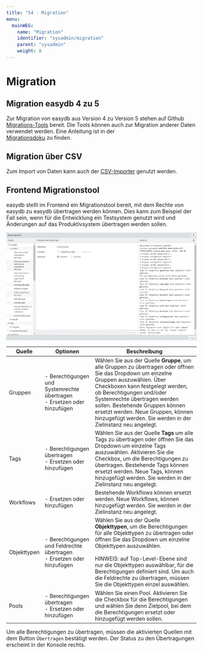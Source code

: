 ```yaml
---
title: "54 - Migration"
menu:
  mainWEG:
    name: "Migration"
    identifier: "sysadmin/migration"
    parent: "sysadmin"
    weight: 8
---
```

# Migration


## Migration easydb 4 zu 5

Zur Migration von easydb aus Version 4 zu Version 5 stehen auf Github [Migrations-Tools](https://github.com/programmfabrik/easydb-migration-tools) bereit. Die Tools können auch zur Migration anderer Daten verwendet werden. Eine Anleitung ist in der  
[Migrationsdoku](https://github.com/programmfabrik/easydb-migration-tools/blob/master/migration.md) zu finden.

## Migration über CSV

Zum Import von Daten kann auch der [CSV-Importer](/de/webfrontend/datamanagement/lists/csvimport) genutzt werden.

## Frontend Migrationstool

easydb stellt im Frontend ein Migrationstool bereit, mit dem Rechte von easydb zu easydb übertragen werden können. Dies kann zum Beispiel der Fall sein, wenn für die Entwicklung ein Testsystem genutzt wird und Änderungen auf das Produktivsystem übertragen werden sollen. 

![](/assets/fe_migration_de.jpg)


|Quelle|Optionen|Beschreibung|
|---|---|---|
|Gruppen|- Berechtigungen und Systemrechte übertragen <br> - Ersetzen oder hinzufügen| Wählen Sie aus der Quelle **Gruppe**, um alle Gruppen zu übertragen oder öffnen Sie das Dropdown um einzelne Gruppen auszuwählen. Über Checkboxen kann festgelegt werden, ob Berechtigungen und/oder Systemrechte übertragen werden sollen. Bestehende Gruppen können ersetzt werden. Neue Gruppen, können hinzugefügt werden. Sie werden in der Zielinstanz neu angelegt. |
|Tags |- Berechtigungen übertragen <br> - Ersetzen oder hinzufügen| Wählen Sie aus der Quelle **Tags** um alle Tags zu übertragen oder öffnen Sie das Dropdown um einzelne Tags auszuwählen. Aktivieren Sie die Checkbox, um die Berechtigungen zu übertragen. Bestehende Tags können ersetzt werden. Neue Tags, können hinzugefügt werden. Sie werden in der Zielinstanz neu angelegt. |
|Workflows|- Ersetzen oder hinzufügen| Bestehende Workflows können ersetzt werden. Neue Workflows, können hinzugefügt werden. Sie werden in der Zielinstanz neu angelegt. |
|Objekttypen|- Berechtigungen und Feldrechte übertragen <br> - Ersetzen oder hinzufügen| Wählen Sie aus der Quelle **Objekttypen**, um die Berechtigungen für alle Objekttypen zu übertragen oder öffnen Sie das Dropdown um einzelne Objekttypen auszuwählen. <br><br> HINWEIS: auf Top-Level-Ebene sind nur die Objekttypen auswählbar, für die Berechtigungen definiert sind. Um auch die Feldrechte zu übertragen, müssen Sie die Objekttypen einzel auswählen. |
|Pools|- Berechtigungen übertragen <br> - Ersetzen oder hinzufügen| Wählen Sie einen Pool. Aktivieren Sie die Checkbox für die Berechtigungen und wählen Sie denn Zielpool, bei dem die Berechtigungen ersetzt oder hinzugefügt werden sollen.|

Um alle Berechtigungen zu übertragen, müssen die aktivierten Quellen mit dem Button <code class="button">Übertragen</code> bestätigt werden. Der Status zu den Übertragungen erscheint in der Konsole rechts.



















